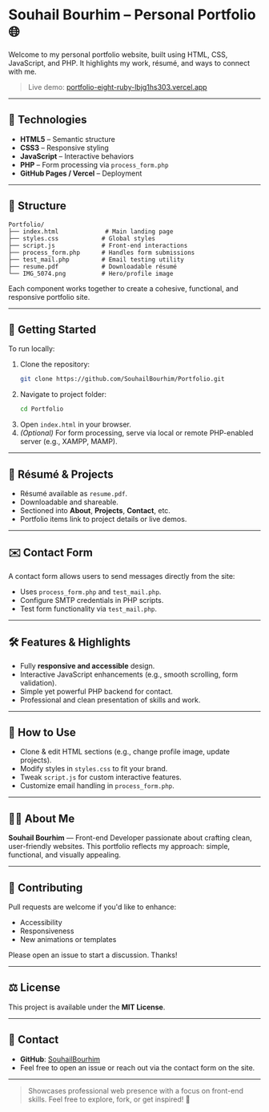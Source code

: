 # Souhail Bourhim – Personal Portfolio 🌐

Welcome to my personal portfolio website, built using HTML, CSS, JavaScript, and PHP. It highlights my work, résumé, and ways to connect with me.

> Live demo: [portfolio-eight-ruby-lbjg1hs303.vercel.app](https://portfolio-eight-ruby-lbjg1hs303.vercel.app)

---

## 🧰 Technologies

- **HTML5** – Semantic structure
- **CSS3** – Responsive styling
- **JavaScript** – Interactive behaviors
- **PHP** – Form processing via `process_form.php`
- **GitHub Pages / Vercel** – Deployment

---

## 📂 Structure

```
Portfolio/
├── index.html             # Main landing page
├── styles.css            # Global styles
├── script.js             # Front-end interactions
├── process_form.php      # Handles form submissions
├── test_mail.php         # Email testing utility
├── resume.pdf            # Downloadable résumé
└── IMG_5074.png          # Hero/profile image
```

Each component works together to create a cohesive, functional, and responsive portfolio site.

---

## 🚀 Getting Started

To run locally:

1. Clone the repository:  
   ```bash
   git clone https://github.com/SouhailBourhim/Portfolio.git
   ```
2. Navigate to project folder:  
   ```bash
   cd Portfolio
   ```
3. Open `index.html` in your browser.
4. *(Optional)* For form processing, serve via local or remote PHP-enabled server (e.g., XAMPP, MAMP).

---

## 📄 Résumé & Projects

- Résumé available as `resume.pdf`.
- Downloadable and shareable.
- Sectioned into **About**, **Projects**, **Contact**, etc.
- Portfolio items link to project details or live demos.

---

## ✉️ Contact Form

A contact form allows users to send messages directly from the site:
- Uses `process_form.php` and `test_mail.php`.
- Configure SMTP credentials in PHP scripts.
- Test form functionality via `test_mail.php`.

---

## 🛠️ Features & Highlights

- Fully **responsive and accessible** design.
- Interactive JavaScript enhancements (e.g., smooth scrolling, form validation).
- Simple yet powerful PHP backend for contact.
- Professional and clean presentation of skills and work.

---

## 📝 How to Use

- Clone & edit HTML sections (e.g., change profile image, update projects).
- Modify styles in `styles.css` to fit your brand.
- Tweak `script.js` for custom interactive features.
- Customize email handling in `process_form.php`.

---

## 👨‍💻 About Me

**Souhail Bourhim** — Front-end Developer passionate about crafting clean, user-friendly websites. This portfolio reflects my approach: simple, functional, and visually appealing.

---

## 🤝 Contributing

Pull requests are welcome if you'd like to enhance:
- Accessibility
- Responsiveness
- New animations or templates

Please open an issue to start a discussion. Thanks!

---

## ⚖️ License

This project is available under the **MIT License**.

---

## 📧 Contact

- **GitHub**: [SouhailBourhim](https://github.com/SouhailBourhim)
- Feel free to open an issue or reach out via the contact form on the site.

---

> Showcases professional web presence with a focus on front-end skills. Feel free to explore, fork, or get inspired! 🚀
